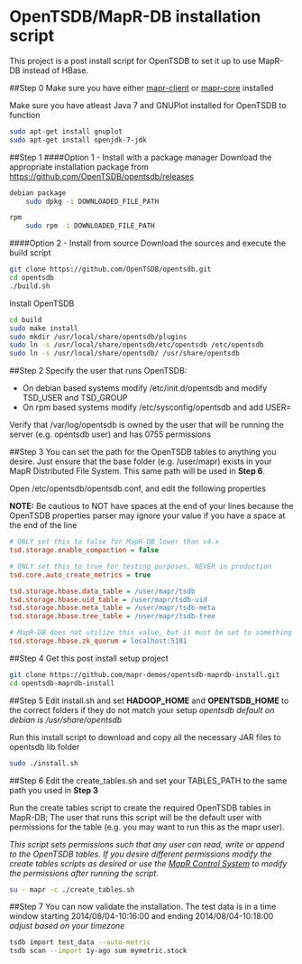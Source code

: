 OpenTSDB/MapR-DB installation script
====================================

This project is a post install script for OpenTSDB to set it up to use MapR-DB instead of HBase.

##Step 0
Make sure you have either [mapr-client](http://doc.mapr.com/display/MapR/Installing+MapR+Software) or [mapr-core](http://doc.mapr.com/display/MapR/Installing+MapR+Software) installed

Make sure you have atleast Java 7 and GNUPlot installed for OpenTSDB to function
```sh
sudo apt-get install gnuplot
sudo apt-get install openjdk-7-jdk
```

##Step 1
####Option 1 - Install with a package manager
Download the appropriate installation package from https://github.com/OpenTSDB/opentsdb/releases
```sh
debian package
	sudo dpkg -i DOWNLOADED_FILE_PATH

rpm
	sudo rpm -i DOWNLOADED_FILE_PATH
```

####Option 2 - Install from source
Download the sources and execute the build script
```sh
git clone https://github.com/OpenTSDB/opentsdb.git
cd opentsdb
./build.sh
```

Install OpenTSDB
```sh
cd build
sudo make install
sudo mkdir /usr/local/share/opentsdb/plugins
sudo ln -s /usr/local/share/opentsdb/etc/opentsdb /etc/opentsdb
sudo ln -s /usr/local/share/opentsdb/ /usr/share/opentsdb
```

##Step 2
Specify the user that runs OpenTSDB:
- On debian based systems modify /etc/init.d/opentsdb and modify TSD_USER and TSD_GROUP
- On rpm based systems modify /etc/sysconfig/opentsdb and add USER=<Your user of choice>

Verify that /var/log/opentsdb is owned by the user that will be running the server (e.g. opentsdb user) and has 0755 permissions

##Step 3
You can set the path for the OpenTSDB tables to anything you desire. Just ensure that the base folder (e.g. /user/mapr) exists in your MapR Distributed File System. This same path will be used in __Step 6__.

Open /etc/opentsdb/opentsdb.conf, and edit the following properties

__NOTE:__ Be cautious to NOT have spaces at the end of your lines because the OpenTSDB properties parser may ignore your value if you have a space at the end of the line 
```ini
# ONLY set this to false for MapR-DB lower than v4.x
tsd.storage.enable_compaction = false

# ONLY set this to true for testing purposes, NEVER in production
tsd.core.auto_create_metrics = true

tsd.storage.hbase.data_table = /user/mapr/tsdb
tsd.storage.hbase.uid_table = /user/mapr/tsdb-uid
tsd.storage.hbase.meta_table = /user/mapr/tsdb-meta
tsd.storage.hbase.tree_table = /user/mapr/tsdb-tree

# MapR-DB does not utilize this value, but it must be set to something
tsd.storage.hbase.zk_quorum = localhost:5181
```
##Step 4
Get this post install setup project
```sh
git clone https://github.com/mapr-demos/opentsdb-maprdb-install.git
cd opentsdb-maprdb-install
```

##Step 5
Edit install.sh and set __HADOOP_HOME__ and __OPENTSDB_HOME__ to the correct folders if they do not match your setup *opentsdb default on debian is /usr/share/opentsdb*

Run this install script to download and copy all the necessary JAR files to opentsdb lib folder
```sh
sudo ./install.sh
```

##Step 6
Edit the create_tables.sh and set your TABLES_PATH to the same path you used in __Step 3__

Run the create tables script to create the required OpenTSDB tables in MapR-DB; The user that runs this script will be the default user with permissions for the table (e.g. you may want to run this as the mapr user). 

*This script sets permissions such that any user can read, write or append to the OpenTSDB tables. If you desire different permissions modify the create tables scripts as desired or use the [MapR Control System](http://doc.mapr.com/display/MapR/MapR+Control+System) to modify the permissions after running the script.*
```sh
su - mapr -c ./create_tables.sh 
```

##Step 7
You can now validate the installation. The test data is in a time window starting 2014/08/04-10:16:00 and ending 2014/08/04-10:18:00 *adjust based on your timezone*
```sh
tsdb import test_data --auto-metric
tsdb scan --import 1y-ago sum mymetric.stock
```

